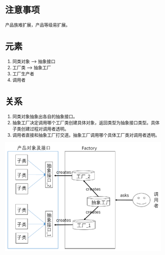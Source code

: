 # 注意事项
产品族难扩展，产品等级易扩展。

# 元素
1. 同类对象 --> 抽象接口
2. 工厂类 --> 抽象工厂
3. 工厂生产者
4. 调用者

# 关系
1. 同类对象抽象出各自的抽象接口。
2. 抽象工厂决定调用哪个工厂类创建具体对象，返回类型为抽象接口类型。具体子类创建过程对调用者透明。
3. 调用者直接和抽象工厂打交道。抽象工厂调用哪个具体工厂类对调用者透明。

![](https://github.com/WujieRen/architect-awesome-code/raw/master/imgs/designpattern/abstractfactory/1.PNG)